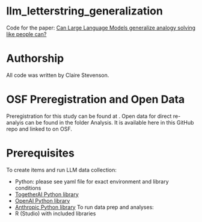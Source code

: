 # llm_letterstring_generalization
Code for the paper: [Can Large Language Models generalize analogy solving like people can?](https://arxiv.org/abs/2411.02348)

# Authorship
All code was written by Claire Stevenson. 

# OSF Preregistration and Open Data
Preregistration for this study can be found at [](). Open data for direct re-analyis can be found in the folder Analysis. It is available here in this GitHub repo and linked to on OSF. 

# Prerequisites
To create items and run LLM data collection:
* Python: please see yaml file for exact environment and library conditions
* [TogetherAI Python library](https://docs.together.ai/docs/quickstart)
* [OpenAI Python library](https://platform.openai.com/docs/overview)
* [Anthropic Python library](https://docs.anthropic.com/en/api/getting-started)
To run data prep and analyses:
* R (Studio) with included libraries
